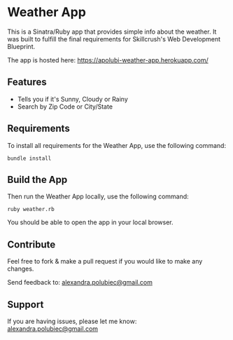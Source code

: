 Weather App
===========

This is a Sinatra/Ruby app that provides simple info about the weather. It was built to fulfill the final requirements for Skillcrush's Web Development Blueprint.

The app is hosted here: https://apolubi-weather-app.herokuapp.com/

Features
--------

- Tells you if it's Sunny, Cloudy or Rainy
- Search by Zip Code or City/State

Requirements
------------

To install all requirements for the Weather App, use the following command:

    bundle install

Build the App
-------------

Then run the Weather App locally, use the following command:

    ruby weather.rb

You should be able to open the app in your local browser.

Contribute
----------

Feel free to fork & make a pull request if you would like to make any changes.

Send feedback to: alexandra.polubiec@gmail.com

Support
-------

If you are having issues, please let me know: alexandra.polubiec@gmail.com
